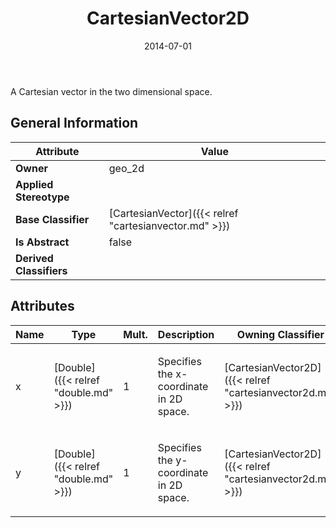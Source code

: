 ﻿---
title: CartesianVector2D
toc: false
type: specs
date: "2014-07-01"
draft: false
specification: VEC
version: 1.1.1
documentType: "Recommendation"
elementType: Class
classes:
  - CartesianVector2D
menu_name: vec-1.1.1
---
<p> A Cartesian vector in the two dimensional space.      </p>

## General Information

| Attribute               | Value |
|-------------------------|-------|
| **Owner**               | geo_2d |
| **Applied Stereotype**  |   |
| **Base Classifier**     | [CartesianVector]({{< relref "cartesianvector.md" >}})<br/>  |
| **Is Abstract**         | false |
| **Derived Classifiers** |   |

## Attributes
|  Name  |  Type  |  Mult.  |  Description  |  Owning Classifier  |
|--------|--------|---------|---------------|--------------|
|x | [Double]({{< relref "double.md" >}}) | 1 | <p> Specifies the x-coordinate in 2D space.      </p> | [CartesianVector2D]({{< relref "cartesianvector2d.md" >}}) |
|y | [Double]({{< relref "double.md" >}}) | 1 | <p> Specifies the y-coordinate in 2D space.      </p> | [CartesianVector2D]({{< relref "cartesianvector2d.md" >}}) |

